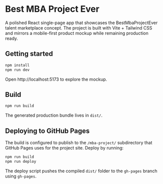 # Best MBA Project Ever

A polished React single-page app that showcases the BestMbaProjectEver talent marketplace concept. The project is built with Vite + Tailwind CSS and mirrors a mobile-first product mockup while remaining production ready.

## Getting started

```bash
npm install
npm run dev
```

Open http://localhost:5173 to explore the mockup.

## Build

```bash
npm run build
```

The generated production bundle lives in `dist/`.

## Deploying to GitHub Pages

The build is configured to publish to the `/mba-project/` subdirectory that GitHub Pages uses for the project site. Deploy by running:

```bash
npm run build
npm run deploy
```

The deploy script pushes the compiled `dist/` folder to the `gh-pages` branch using `gh-pages`.
